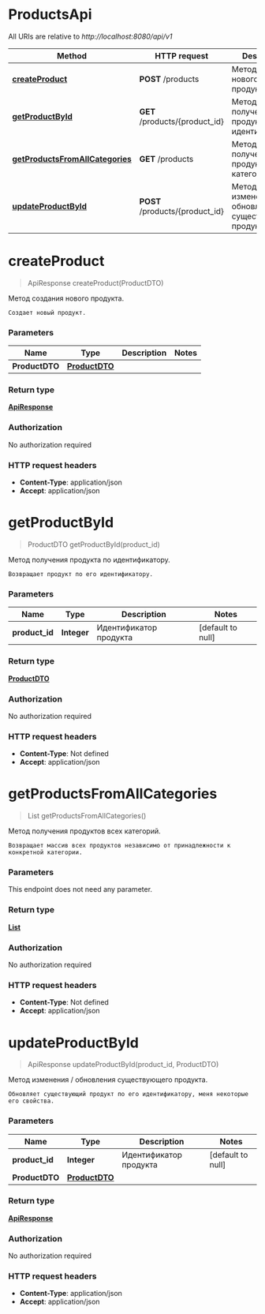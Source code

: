 # ProductsApi

All URIs are relative to *http://localhost:8080/api/v1*

| Method | HTTP request | Description |
|------------- | ------------- | -------------|
| [**createProduct**](ProductsApi.md#createProduct) | **POST** /products | Метод создания нового продукта. |
| [**getProductById**](ProductsApi.md#getProductById) | **GET** /products/{product_id} | Метод получения продукта по идентификатору. |
| [**getProductsFromAllCategories**](ProductsApi.md#getProductsFromAllCategories) | **GET** /products | Метод получения продуктов всех категорий. |
| [**updateProductById**](ProductsApi.md#updateProductById) | **POST** /products/{product_id} | Метод изменения / обновления существующего продукта. |


<a name="createProduct"></a>
# **createProduct**
> ApiResponse createProduct(ProductDTO)

Метод создания нового продукта.

    Создает новый продукт.

### Parameters

|Name | Type | Description  | Notes |
|------------- | ------------- | ------------- | -------------|
| **ProductDTO** | [**ProductDTO**](../Models/ProductDTO.md)|  | |

### Return type

[**ApiResponse**](../Models/ApiResponse.md)

### Authorization

No authorization required

### HTTP request headers

- **Content-Type**: application/json
- **Accept**: application/json

<a name="getProductById"></a>
# **getProductById**
> ProductDTO getProductById(product\_id)

Метод получения продукта по идентификатору.

    Возвращает продукт по его идентификатору.

### Parameters

|Name | Type | Description  | Notes |
|------------- | ------------- | ------------- | -------------|
| **product\_id** | **Integer**| Идентификатор продукта | [default to null] |

### Return type

[**ProductDTO**](../Models/ProductDTO.md)

### Authorization

No authorization required

### HTTP request headers

- **Content-Type**: Not defined
- **Accept**: application/json

<a name="getProductsFromAllCategories"></a>
# **getProductsFromAllCategories**
> List getProductsFromAllCategories()

Метод получения продуктов всех категорий.

    Возвращает массив всех продуктов независимо от принадлежности к конкретной категории.

### Parameters
This endpoint does not need any parameter.

### Return type

[**List**](../Models/ProductDTO.md)

### Authorization

No authorization required

### HTTP request headers

- **Content-Type**: Not defined
- **Accept**: application/json

<a name="updateProductById"></a>
# **updateProductById**
> ApiResponse updateProductById(product\_id, ProductDTO)

Метод изменения / обновления существующего продукта.

    Обновляет существующий продукт по его идентификатору, меня некоторые его свойства.

### Parameters

|Name | Type | Description  | Notes |
|------------- | ------------- | ------------- | -------------|
| **product\_id** | **Integer**| Идентификатор продукта | [default to null] |
| **ProductDTO** | [**ProductDTO**](../Models/ProductDTO.md)|  | |

### Return type

[**ApiResponse**](../Models/ApiResponse.md)

### Authorization

No authorization required

### HTTP request headers

- **Content-Type**: application/json
- **Accept**: application/json

